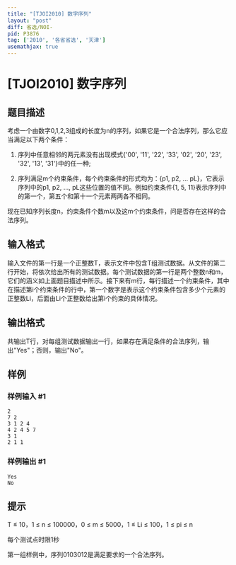```yaml
---
title: "[TJOI2010] 数字序列"
layout: "post"
diff: 省选/NOI-
pid: P3876
tag: ['2010', '各省省选', '天津']
usemathjax: true
---
```


# [TJOI2010] 数字序列
## 题目描述

考虑一个由数字0,1,2,3组成的长度为n的序列，如果它是一个合法序列，那么它应当满足以下两个条件：

1) 序列中任意相邻的两元素没有出现模式{'00', '11', '22', '33', '02', '20', '23', '32', '13', '31'}中的任一种;

2) 序列满足m个约束条件，每个约束条件的形式均为：{p1, p2, ... pL}，它表示序列中的p1, p2, ..., pL这些位置的值不同。例如约束条件{1, 5, 11}表示序列中的第一个，第五个和第十一个元素两两各不相同。

现在已知序列长度n，约束条件个数m以及这m个约束条件，问是否存在这样的合法序列。

## 输入格式

输入文件的第一行是一个正整数T，表示文件中包含T组测试数据。从文件的第二行开始，将依次给出所有的测试数据。每个测试数据的第一行是两个整数n和m，它们的涵义如上面题目描述中所示。接下来有m行，每行描述一个约束条件，其中在描述第i个约束条件的行中，第一个数字是表示这个约束条件包含多少个元素的正整数Li，后面由Li个正整数给出第i个约束的具体情况。

## 输出格式

共输出T行，对每组测试数据输出一行，如果存在满足条件的合法序列，输出"Yes"；否则，输出"No"。

## 样例

### 样例输入 #1
```
2
7 2
3 1 2 4
4 2 4 5 7
3 1
2 1 1

```
### 样例输出 #1
```
Yes
No

```
## 提示

T ≤ 10，1 ≤ n ≤ 100000，0 ≤ m ≤ 5000，1 ≤ Li ≤ 100，1 ≤ pi ≤ n

每个测试点时限1秒

第一组样例中，序列0103012是满足要求的一个合法序列。


